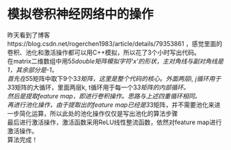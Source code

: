 # 模拟卷积神经网络中的操作
昨天看到了博客https://blog.csdn.net/rogerchen1983/article/details/79353861 ，感觉里面的卷积、池化和激活操作都可以用C++模拟，所以花了3个小时写出代码。<br>
在matrix二维数组中用5*5double矩阵模拟字符'x'的形状，主对角线与副对角线是1，其余部分是-1。<br>
首先在5*5矩阵中取下9个3*3矩阵，这里是整个代码的核心。外面两层i, j循环用于3*3矩阵的大循环，里面两层k, t循环用于每一个3*3矩阵的内部循环。<br>
然后是提取feature map，即进行卷积操作。思路与上述四重循环相同。<br>
再进行池化操作，由于提取出的feature map已经是3*3矩阵，并不需要池化来进一步简化运算，所以此处的池化操作仅仅是写出池化的算法步骤<br>
最后进行激活操作，激活函数采用ReLU线性整流函数，依然对feature map进行激活操作。<br>
算法完成！
